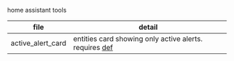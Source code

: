 home assistant tools


| file | detail |
| ------ | ------ |
| active_alert_card | entities card showing only active alerts.  requires [def] |

[def]: https://github.com/thomasloven/lovelace-auto-entities